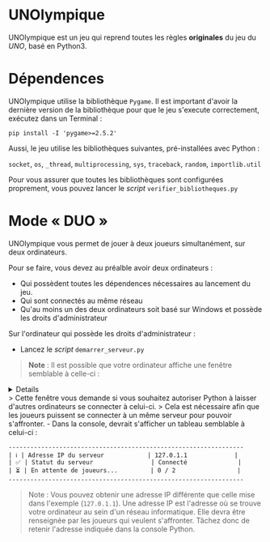 
# UNOlympique

UNOlympique est un jeu qui reprend toutes les règles **originales** du jeu du _UNO_, basé en Python3.


# Dépendences

UNOlympique utilise la bibliothèque `Pygame`.
Il est important d'avoir la dernière version de la bibliothèque pour que le jeu s'execute correctement, exécutez dans un Terminal :
```
pip install -I 'pygame>=2.5.2'
```
Aussi, le jeu utilise les bibliothèques suivantes, pré-installées avec Python : 

`socket`, `os`, `_thread`, `multiprocessing`, `sys`, `traceback`, `random`, `importlib.util`

Pour vous assurer que toutes les bibliothèques sont configurées proprement, vous pouvez lancer le *script* `verifier_bibliotheques.py`

# Mode « DUO »

UNOlympique vous permet de jouer à deux joueurs simultanément, sur deux ordinateurs.

Pour se faire, vous devez au préalble avoir deux ordinateurs :
- Qui possèdent toutes les dépendences nécessaires au lancement du jeu.
- Qui sont connectés au même réseau
- Qu'au moins un des deux ordinateurs soit basé sur Windows et possède les droits d'administrateur

Sur l'ordinateur qui possède les droits d'administrateur :
- Lancez le *script* `demarrer_serveur.py`
> **Note** : Il est possible que votre ordinateur affiche une fenêtre semblable à celle-ci :
<details>
[[Message_pare-feu](https://www.informatiweb.net/images/tutoriels/Windows/configuration%20pare-feu/windows-10-11/1-programme/1-alerte-de-securite-windows-10.jpg)]()
</details>
> Cette fenêtre vous demande si vous souhaitez autoriser Python à laisser d'autres ordinateurs se connecter à celui-ci.
> Cela est nécessaire afin que les joueurs puissent se connecter à un même serveur pour pouvoir s'affronter.
- Dans la console, devrait s'afficher un tableau semblable à celui-ci :

```
-----------------------------------------------------------------
| ℹ️ | Adresse IP du serveur            | 127.0.1.1             |
| ✅ | Statut du serveur                | Connecté              |
| ⏳ | En attente de joueurs...         | 0 / 2                 |
-----------------------------------------------------------------
```
> Note : Vous pouvez obtenir une adresse IP différente que celle mise dans l'exemple (`127.0.1.1`).
Une adresse IP est l'adresse où se trouve votre ordinateur au sein d'un réseau informatique. Elle devra être renseignée par les joueurs qui veulent s'affronter. Tâchez donc de retenir l'adresse indiquée dans la console Python.
